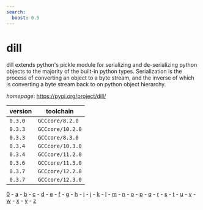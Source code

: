 ```yaml
---
search:
  boost: 0.5
---
```

# dill

dill extends python's pickle module for serializing and de-serializing python objects to the majority  of the built-in python types. Serialization is the process of converting an object to a byte stream, and the inverse  of which is converting a byte stream back to on python object hierarchy.

*homepage*: <https://pypi.org/project/dill/>

version | toolchain
--------|----------
``0.3.0`` | ``GCCcore/8.2.0``
``0.3.3`` | ``GCCcore/10.2.0``
``0.3.3`` | ``GCCcore/8.3.0``
``0.3.4`` | ``GCCcore/10.3.0``
``0.3.4`` | ``GCCcore/11.2.0``
``0.3.6`` | ``GCCcore/11.3.0``
``0.3.7`` | ``GCCcore/12.2.0``
``0.3.7`` | ``GCCcore/12.3.0``

[0](../0/index.md) - [a](../a/index.md) - [b](../b/index.md) - [c](../c/index.md) - [d](../d/index.md) - [e](../e/index.md) - [f](../f/index.md) - [g](../g/index.md) - [h](../h/index.md) - [i](../i/index.md) - [j](../j/index.md) - [k](../k/index.md) - [l](../l/index.md) - [m](../m/index.md) - [n](../n/index.md) - [o](../o/index.md) - [p](../p/index.md) - [q](../q/index.md) - [r](../r/index.md) - [s](../s/index.md) - [t](../t/index.md) - [u](../u/index.md) - [v](../v/index.md) - [w](../w/index.md) - [x](../x/index.md) - [y](../y/index.md) - [z](../z/index.md)


